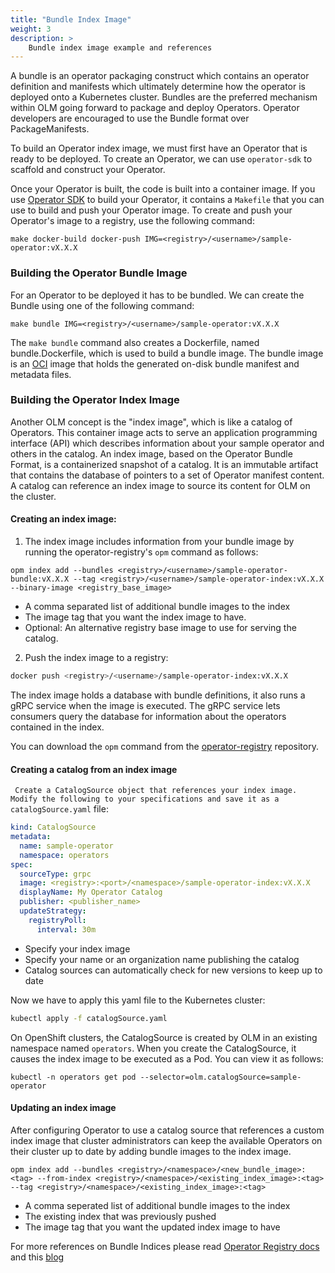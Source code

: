 ```yaml
---
title: "Bundle Index Image"
weight: 3
description: >
    Bundle index image example and references
---
```


A bundle is an operator packaging construct which contains an operator definition and manifests which ultimately determine how the operator is deployed onto a Kubernetes cluster. Bundles are the preferred mechanism within OLM going forward to package and deploy Operators. Operator developers are encouraged to use the Bundle format over PackageManifests.

To build an Operator index image, we must first have an Operator that is ready to be deployed. To create an Operator, we can use `operator-sdk` to scaffold and construct your Operator. 

Once your Operator is built, the code is built into a container image. If you use [Operator SDK](https://sdk.operatorframework.io/docs/) to build your Operator, it contains a `Makefile` that you can use to build and push your Operator image. To create and push your Operator's image to a registry, use the following command:

```
make docker-build docker-push IMG=<registry>/<username>/sample-operator:vX.X.X
```

### Building the Operator Bundle Image

For an Operator to be deployed it has to be bundled. We can create the Bundle using one of the following command:
```
make bundle IMG=<registry>/<username>/sample-operator:vX.X.X
```

The `make bundle` command also creates a Dockerfile, named bundle.Dockerfile, which is used to build a bundle image. The bundle image is an [OCI](https://github.com/opencontainers/image-spec) image that holds the generated on-disk bundle manifest and metadata files.

### Building the Operator Index Image

Another OLM concept is the "index image", which is like a catalog of Operators. This container image acts to serve an application programming interface (API) which describes information about your sample operator and others in the catalog. An index image, based on the Operator Bundle Format, is a containerized snapshot of a catalog. It is an immutable artifact that contains the database of pointers to a set of Operator manifest content. A catalog can reference an index image to source its content for OLM on the cluster. 

#### Creating an index image:

1. The index image includes information from your bundle image by running the operator-registry's `opm` command  as follows:
```
opm index add --bundles <registry>/<username>/sample-operator-bundle:vX.X.X --tag <registry>/<username>/sample-operator-index:vX.X.X --binary-image <registry_base_image>
```
- A comma separated list of additional bundle images to the index
- The image tag that you want the index image to have.
- Optional: An alternative registry base image to use for serving the catalog.

2. Push the index image to a registry:
```bash
docker push <registry>/<username>/sample-operator-index:vX.X.X
```

The index image holds a database with bundle definitions, it also runs a gRPC service when the image is executed. The gRPC service lets consumers query the database for information about the operators contained in the index.

You can download the `opm` command from the [operator-registry](https://github.com/operator-framework/operator-registry) repository.

#### Creating a catalog from an index image
`
Create a CatalogSource object that references your index image. Modify the following to your specifications and save it as a catalogSource.yaml` file:

```yaml
kind: CatalogSource
metadata:
  name: sample-operator
  namespace: operators
spec:
  sourceType: grpc
  image: <registry>:<port>/<namespace>/sample-operator-index:vX.X.X
  displayName: My Operator Catalog
  publisher: <publisher_name> 
  updateStrategy:
    registryPoll: 
      interval: 30m
```

- Specify your index image
- Specify your name or an organization name publishing the catalog
- Catalog sources can automatically check for new versions to keep up to date

Now we have to apply this yaml file to the Kubernetes cluster:

```bash
kubectl apply -f catalogSource.yaml
```

On OpenShift clusters, the CatalogSource is created by OLM in an existing namespace named `operators`. When you create the CatalogSource, it causes the index image to be executed as a Pod. You can view it as follows:
```
kubectl -n operators get pod --selector=olm.catalogSource=sample-operator
```

#### Updating an index image

After configuring Operator to use a catalog source that references a custom index image that cluster administrators can keep the available Operators on their cluster up to date by adding bundle images to the index image.

```
opm index add --bundles <registry>/<namespace>/<new_bundle_image>:<tag> --from-index <registry>/<namespace>/<existing_index_image>:<tag> --tag <registry>/<namespace>/<existing_index_image>:<tag> 
```

- A comma seperated list of additional bundle images to the index
- The existing index that was previously pushed
- The image tag that you want the updated index image to have


For more references on Bundle Indices please read [Operator Registry docs](https://github.com/operator-framework/operator-registry#building-an-index-of-operators-using-opm) and this [blog](https://www.redhat.com/en/blog/deploying-operators-olm-bundles)